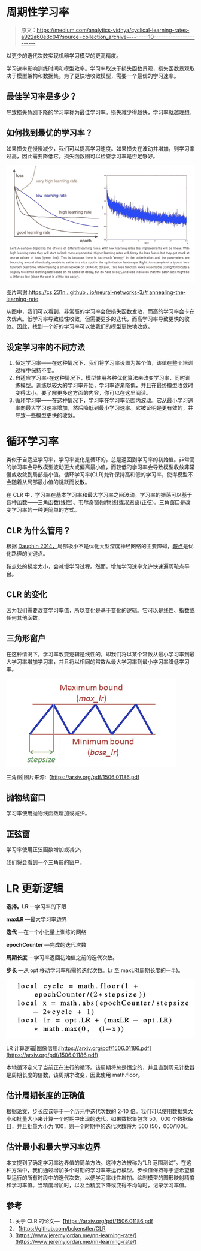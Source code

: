 # 周期性学习率

> 原文：<https://medium.com/analytics-vidhya/cyclical-learning-rates-a922a60e8c04?source=collection_archive---------10----------------------->

以更少的迭代次数实现机器学习模型的更高精度。

学习速率影响训练时间和模型效率。学习率取决于损失函数景观，损失函数景观取决于模型架构和数据集。为了更快地收敛模型，需要一个最优的学习速率。

## 最佳学习率是多少？

导致损失急剧下降的学习率称为最佳学习率。损失减少得越快，学习率就越理想。

## 如何找到最优的学习率？

如果损失在慢慢减少，我们可以提高学习速度。如果损失在波动并增加，则学习率过高，因此需要降低它。损失函数图可以检查学习率是否足够好。

![](img/bd5aa19c2e5cd60d63fba864fc56853e.png)

图片鸣谢:[https://cs 231n . github . io/neural-networks-3/# annealing-the-learning-rate](https://cs231n.github.io/neural-networks-3/#annealing-the-learning-rate)

从图中，我们可以看到，非常高的学习率会使损失函数发散，而高的学习率会卡在次优点。低学习率导致线性收敛，但需要更多的迭代，而高学习率导致更快的收敛。因此，找到一个好的学习率可以使我们的模型更快地收敛。

## 设定学习率的不同方法

1.  恒定学习率——在这种情况下，我们将学习率设置为某个值，该值在整个培训过程中保持不变。
2.  自适应学习率-在这种情况下，模型使用各种优化算法来改变学习率，同时训练模型。训练以较大的学习率开始，学习率逐渐降低，并且在最终模型收敛时变得太小。要了解更多这方面的内容，你可以在这里阅读。
3.  循环学习率——在这种情况下，学习率在学习率范围内波动。它从最小学习速率向最大学习速率增加，然后降低到最小学习速率。它被证明是更有效的，并导致一些模型更快的收敛。

# 循环学习率

类似于自适应学习率，学习率变化是循环的，总是返回到学习率的初始值。非常高的学习率会导致模型波动更大或偏离最小值，而较低的学习率会导致模型收敛非常慢或收敛到局部最小值。循环学习率(CLR)允许保持高和低的学习率，使得模型不会随着从局部最小值的跳跃而发散。

在 CLR 中，学习率在基本学习率和最大学习率之间波动。学习率的振荡可以基于各种函数——三角函数(线性)、韦尔奇窗(抛物线)或汉恩窗(正弦)。三角窗口是改变学习率的一种更简单的方式。

## CLR 为什么管用？

根据 [Dauphin 2014，](https://arxiv.org/pdf/1406.2572.pdf)局部极小不是优化大型深度神经网络的主要障碍，[鞍点](https://en.wikipedia.org/wiki/Saddle_point#:~:text=In%20mathematics%2C%20a%20saddle%20point,local%20extremum%20of%20the%20function.)是优化路径的关键点。

鞍点处的梯度太小，会减慢学习过程。然而，增加学习速率允许快速遍历鞍点平台。

## CLR 的变化

因为我们需要改变学习率值，所以变化是基于变化的逻辑。它可以是线性、指数或任何其他函数。

## 三角形窗户

在这种情况下，学习率改变逻辑是线性的，即我们将以某个常数从最小学习率到最大学习率增加学习率，并且将以相同的常数从最大学习率到最小学习率降低学习率。

![](img/84ea274545ba54e5089eee58318bfa7d.png)

三角窗|图片来源:【https://arxiv.org/pdf/1506.01186.pdf 

## 抛物线窗口

学习率使用抛物线函数增加或减少。

## 正弦窗

学习率使用正弦函数增加或减少。

我们将会看到一个三角形的窗户。

# LR 更新逻辑

**选择。LR** —学习率的下限

**maxLR** —最大学习率边界

**迭代** —在一个小批量上训练的网络

**epochCounter** —完成的迭代次数

**周期长度** —学习率返回初始值之前的迭代次数。

**步长** —从 opt 移动学习率所需的迭代次数。Lr 至 maxLR(周期长度的一半)。

![](img/01e7b36e63c2e5747815034fb94e695d.png)

LR 计算逻辑|图像信用:[https://arxiv.org/pdf/1506.01186.pdf](https://arxiv.org/pdf/1506.01186.pdf)

本地循环定义了当前正在进行的循环。该周期将总是恒定的，并且直到历元计数器是周期长度的倍数，该周期才改变，因此使用 math.floor。

## 估计周期长度的正确值

根据[论文](https://arxiv.org/pdf/1506.01186.pdf)，步长应该等于一个历元中迭代次数的 2-10 倍。我们可以使用数据集大小和批量大小来计算一个时期中出现的迭代。如果数据集包含 50，000 个数据条目，并且批量大小为 100，则一个时期中的迭代次数将为 500 (50，000/100)。

## 估计最小和最大学习率边界

本文提到了确定学习率边界值的简单方法。这种方法被称为“LR 范围测试”。在这种方法中，我们通过增加多个时期的学习率来运行模型。步长值保持等于您希望模型运行的所有时段中的迭代次数，以便学习率线性增加。绘制模型的图形映射精度和学习率值。当精度增加时，以及当精度下降或变得不均匀时，记录学习率值。

## 参考

1.  关于 CLR 的论文—【https://arxiv.org/pdf/1506.01186.pdf 
2.  【https://github.com/bckenstler/CLR 
3.  [https://www.jeremyjordan.me/nn-learning-rate/](https://www.jeremyjordan.me/nn-learning-rate/)
